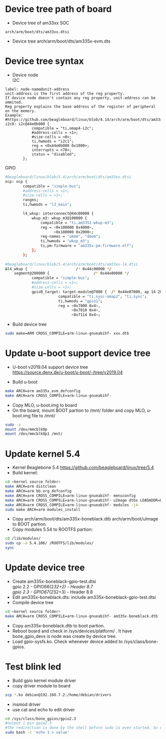 # Device tree path of board
- Device tree of am33xx SOC
```
arch/arm/boot/dts/am33xx.dtsi
```
- Device tree
arch/arm/boot/dts/am335x-evm.dts

# Device tree syntax
- Device node  
I2C
```
label: node-name@unit-address
unit-address is the first address of the reg property.
If device node doesn't contain any reg property, unit-address can be ommited.
Reg property explains the base address of the register of peripheral on the memory.
Example:
#https://github.com/beagleboard/linux/blob/4.14/arch/arm/boot/dts/am33xx.dtsi
i2c0: i2c@44e0b000 {
			compatible = "ti,omap4-i2c";
			#address-cells = <1>;
			#size-cells = <0>;
			ti,hwmods = "i2c1";
			reg = <0x44e0b000 0x1000>;
			interrupts = <70>;
			status = "disabled";
		};
```
GPIO
```sh
#beagleboard/linux/blob/5.4/arch/arm/boot/dts/am33xx.dtsi
ocp: ocp {
		compatible = "simple-bus";
		#address-cells = <1>;
		#size-cells = <1>;
		ranges;
		ti,hwmods = "l3_main";

		l4_wkup: interconnect@44c00000 {
			wkup_m3: wkup_m3@100000 {
				compatible = "ti,am3352-wkup-m3";
				reg = <0x100000 0x4000>,
				      <0x180000 0x2000>;
				reg-names = "umem", "dmem";
				ti,hwmods = "wkup_m3";
				ti,pm-firmware = "am335x-pm-firmware.elf";
			};
		};
		
#beagleboard/linux/blob/5.4/arch/arm/boot/dts/am33xx-l4.dtsi
&l4_wkup {						/* 0x44c00000 */
	segment@200000 {					/* 0x44e00000 */
			compatible = "simple-bus";
			#address-cells = <1>;
			#size-cells = <1>;
			gpio0_target: target-module@7000 {	/* 0x44e07000, ap 14 20.0 */
						compatible = "ti,sysc-omap2", "ti,sysc";
						ti,hwmods = "gpio1";
						reg = <0x7000 0x4>,
						      <0x7010 0x4>,
						      <0x7114 0x4>;
```
- Build device tree
```sh
sudo make=ARM CROSS_COMPILE=arm-linux-gnueabihf- xxx.dtb
```

# Update u-boot support device tree
- U-boot v2019.04 support device tree  
https://source.denx.de/u-boot/u-boot/-/tree/v2019.04

- Build u-boot
```sh
make ARCH=arm am335x_evm_defconfig
make ARCH=arm CROSS_COMPILE=arm-linux-gnueabihf-
```
- Copy MLO, u-boot.img to board
- On the board, mount BOOT partion to /mnt/ folder and copy MLO, u-boot.img file to /mnt/
```sh
sudo -s
mount /dev/mmcblk0p
mount /dev/mmcblk0p1 /mnt/
```

# Update kernel 5.4
- Kernel Beaglebone 5.4
https://github.com/beagleboard/linux/tree/5.4  
- Build kernel:
```sh
cd <kernel source folder>
make ARCH=arm distclean
make ARCH=arm bb.org_defconfig
make ARCH=arm CROSS_COMPILE=arm-linux-gnueabihf- menuconfig
make ARCH=arm CROSS_COMPILE=arm-linux-gnueabihf- uImage dtbs LOADADDR=0x80008000 -j4
make ARCH=arm CROSS_COMPILE=arm-linux-gnueabihf- modules -j4
sudo make ARCH=arm modules_install
```  
- Copy arch/arm/boot/dts/am335x-boneblack.dtb arch/arm/boot/uImage to BOOT partion.
- Copy modules 5.54 to ROOTFS partion:
```sh
cd /lib/modules/
sudo cp -a 5.4.106/ /ROOTFS/lib/modules/
sync
```

# Update device tree
- Create am335x-boneblack-gpio-test.dtsi  
  gpio 2.2 - GPIO66(2*32+2) - Header 8.7  
  gpio 2.3 - GPIO67(2*32+3) - Header 8.8  
- Edit am335x-boneblack.dts: include am335x-boneblack-gpio-test.dtsi  
- Compile device tree
```sh
cd <kernel source folder>
make ARCH=arm CROSS_COMPILE=arm-linux-gnueabihf- am335x-boneblack.dtb
```  
- Copy am335x-boneblack.dtb to boot partion.  
- Reboot board and check in /sys/devices/platform/ . It have bone_gpio_devs is node was create by device tree.
- Load gpio-sysfs.ko. Check whenever device added to /sys/class/bone-gpios.

# Test blink led
- Build gpio kernel module driver
- copy driver module to board
```sh
scp *.ko debian@192.168.7.2:/home/debian/drivers
```
- insmod driver
- use cat and echo to edit driver
```sh
cd /sys/class/bone_gpios/gpio2.3
#output 1 pin gpio2.3
#The redirection is done by the shell before sudo is even started. So either make sure the redirection happens in a shell with the right permissions
sudo bash -c 'echo 1 > value'
```

